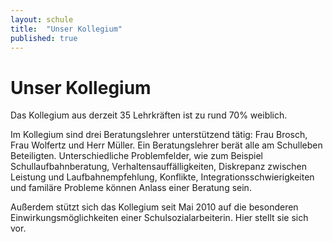 ```yaml
---
layout: schule
title:  "Unser Kollegium"
published: true
---
```


# Unser Kollegium

Das Kollegium aus derzeit 35 Lehrkräften ist zu rund 70% weiblich.

Im Kollegium sind drei Beratungslehrer unterstützend tätig: Frau Brosch, Frau Wolfertz und Herr Müller. Ein Beratungslehrer berät alle am Schulleben Beteiligten. Unterschiedliche Problemfelder, wie zum Beispiel Schullaufbahnberatung, Verhaltensauffälligkeiten, Diskrepanz zwischen Leistung und Laufbahnempfehlung, Konflikte, Integrationsschwierigkeiten und familäre Probleme können Anlass einer Beratung sein.

Außerdem stützt sich das Kollegium seit Mai 2010 auf die besonderen Einwirkungsmöglichkeiten einer Schulsozialarbeiterin. Hier stellt sie sich vor.



